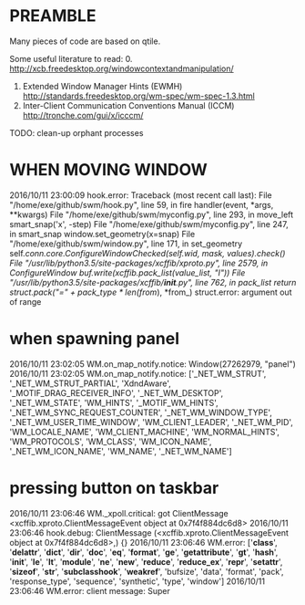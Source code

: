 
PREAMBLE
========

Many pieces of code are based on qtile.

Some useful literature to read:
  0. http://xcb.freedesktop.org/windowcontextandmanipulation/
  1. Extended Window Manager Hints (EWMH)
     http://standards.freedesktop.org/wm-spec/wm-spec-1.3.html
  2. Inter-Client Communication Conventions Manual (ICCM)
     http://tronche.com/gui/x/icccm/


TODO: clean-up orphant processes

# WHEN MOVING WINDOW
2016/10/11 23:00:09 hook.error: Traceback (most recent call last):
  File "/home/exe/github/swm/hook.py", line 59, in fire
    handler(event, *args, **kwargs)
  File "/home/exe/github/swm/myconfig.py", line 293, in move_left
    smart_snap('x', -step)
  File "/home/exe/github/swm/myconfig.py", line 247, in smart_snap
    window.set_geometry(x=snap)
  File "/home/exe/github/swm/window.py", line 171, in set_geometry
    self._conn.core.ConfigureWindowChecked(self.wid, mask, values).check()
  File "/usr/lib/python3.5/site-packages/xcffib/xproto.py", line 2579, in ConfigureWindow
    buf.write(xcffib.pack_list(value_list, "I"))
  File "/usr/lib/python3.5/site-packages/xcffib/__init__.py", line 762, in pack_list
    return struct.pack("=" + pack_type * len(from_), *from_)
struct.error: argument out of range


# when spawning panel
2016/10/11 23:02:05 WM.on_map_notify.notice: Window(27262979, "panel")
2016/10/11 23:02:05 WM.on_map_notify.notice: ['_NET_WM_STRUT', '_NET_WM_STRUT_PARTIAL', 'XdndAware', '_MOTIF_DRAG_RECEIVER_INFO', '_NET_WM_DESKTOP', '_NET_WM_STATE', 'WM_HINTS', '_MOTIF_WM_HINTS', '_NET_WM_SYNC_REQUEST_COUNTER', '_NET_WM_WINDOW_TYPE', '_NET_WM_USER_TIME_WINDOW', 'WM_CLIENT_LEADER', '_NET_WM_PID', 'WM_LOCALE_NAME', 'WM_CLIENT_MACHINE', 'WM_NORMAL_HINTS', 'WM_PROTOCOLS', 'WM_CLASS', 'WM_ICON_NAME', '_NET_WM_ICON_NAME', 'WM_NAME', '_NET_WM_NAME']

# pressing button on taskbar
2016/10/11 23:06:46 WM._xpoll.critical: got ClientMessage <xcffib.xproto.ClientMessageEvent object at 0x7f4f884dc6d8>
2016/10/11 23:06:46 hook.debug: ClientMessage (<xcffib.xproto.ClientMessageEvent object at 0x7f4f884dc6d8>,) {}
2016/10/11 23:06:46 WM.error: ['__class__', '__delattr__', '__dict__', '__dir__', '__doc__', '__eq__', '__format__', '__ge__', '__getattribute__', '__gt__', '__hash__', '__init__', '__le__', '__lt__', '__module__', '__ne__', '__new__', '__reduce__', '__reduce_ex__', '__repr__', '__setattr__', '__sizeof__', '__str__', '__subclasshook__', '__weakref__', 'bufsize', 'data', 'format', 'pack', 'response_type', 'sequence', 'synthetic', 'type', 'window']
2016/10/11 23:06:46 WM.error: client message: Super
